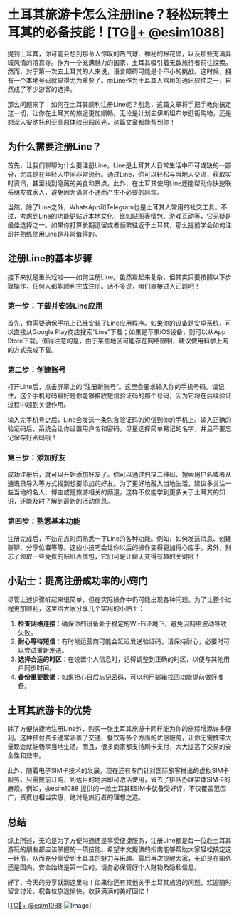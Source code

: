 # 土耳其旅游卡怎么注册line？轻松玩转土耳其的必备技能！[[TG💪+ @esim1088](https://t.me/s/esim1088)]

提到土耳其，你可能会想到那令人惊叹的热气球、神秘的棉花堡，以及那些充满异域风情的清真寺。作为一个充满魅力的国家，土耳其吸引着无数旅行者前往探索。然而，对于第一次去土耳其的人来说，语言障碍可能是个不小的挑战。这时候，拥有一个本地号码就显得尤为重要了。而Line作为土耳其人常用的通讯软件之一，自然成了不少游客的选择。

那么问题来了：如何在土耳其顺利注册Line呢？别急，这篇文章将手把手教你搞定这一切，让你在土耳其的旅途更加顺畅。无论是计划去伊斯坦布尔逛街购物，还是想深入安纳托利亚高原体验田园风光，这篇文章都能帮到你！

## 为什么需要注册Line？

首先，让我们聊聊为什么要注册Line。Line是土耳其人日常生活中不可或缺的一部分，尤其是在年轻人中间非常流行。通过Line，你可以轻松与当地人交流，获取实时资讯，甚至找到隐藏的美食和景点。此外，在土耳其使用Line还能帮助你快速联系朋友或家人，避免因为语言不通而产生不必要的麻烦。

当然，除了Line之外，WhatsApp和Telegram也是土耳其人常用的社交工具。不过，考虑到Line的功能更贴近本地文化，比如贴图表情包、游戏互动等，它无疑是最佳选择之一。如果你打算长期逗留或者频繁往返于土耳其，那么提前学会如何注册并熟练使用Line是非常值得的。

## 注册Line的基本步骤

接下来就是重头戏啦——如何注册Line。虽然看起来复杂，但其实只要按照以下步骤操作，任何人都能顺利完成注册。话不多说，咱们直接进入正题吧！

### 第一步：下载并安装Line应用

首先，你需要确保手机上已经安装了Line应用程序。如果你的设备是安卓系统，可以直接从Google Play商店搜索“Line”下载；如果是苹果iOS设备，则可以从App Store下载。值得注意的是，由于某些地区可能存在网络限制，建议使用科学上网的方式完成下载。

### 第二步：创建账号

打开Line后，点击屏幕上的“注册新账号”。这里会要求输入你的手机号码。请记住，这个手机号码最好是你能够接收短信验证码的那个号码，因为它将在后续验证过程中起到关键作用。

输入完手机号之后，Line会发送一条包含验证码的短信到你的手机上。输入正确的验证码后，系统会让你设置用户名和密码。尽量选择简单易记的名字，并且不要忘记保存好密码哦！

### 第三步：添加好友

成功注册后，就可以开始添加好友了。你可以通过扫描二维码、搜索用户名或者从通讯录导入等方式找到想要添加的好友。为了更好地融入当地生活，建议多关注一些当地的名人、博主或是旅游相关的频道，这样不仅能学到更多关于土耳其的知识，还能及时了解到最新的活动信息。

### 第四步：熟悉基本功能

注册完成后，不妨花点时间熟悉一下Line的各种功能。例如，如何发送消息、创建群聊、分享位置等等。这些小技巧会让你以后的操作变得更加得心应手。另外，别忘了领取一些免费的贴纸表情包，它们可是让聊天变得有趣的关键哦！

## 小贴士：提高注册成功率的小窍门

尽管上述步骤听起来很简单，但在实际操作中仍可能出现各种问题。为了让整个过程更加顺利，这里给大家分享几个实用的小贴士：

1. **检查网络连接**：确保你的设备处于稳定的Wi-Fi环境下，避免因网络波动导致失败。
2. **耐心等待短信**：有时候运营商可能会延迟发送验证码，请保持耐心，必要时可以尝试重新发送。
3. **选择合适的时区**：在设置个人信息时，记得调整到正确的时区，以便与其他用户同步时间。
4. **备份重要数据**：如果担心日后忘记密码，可以利用邮箱找回功能提前做好准备。

## 土耳其旅游卡的优势

除了方便快捷地注册Line外，购买一张土耳其旅游卡同样能为你的旅程增添许多便利。这种预付费卡通常涵盖了交通、餐饮等多个方面的优惠服务，让你无需携带大量现金就能畅享当地生活。而且，很多商家都支持刷卡支付，大大提高了交易的安全性和效率。

此外，随着电子SIM卡技术的发展，现在还有专门针对国际旅客推出的虚拟SIM卡服务。只需提前订购，到达目的地后即可激活使用，省去了排队办理实体SIM卡的麻烦。例如，@esim1088 提供的一款土耳其ESIM卡就备受好评，不仅覆盖范围广，资费也相当实惠，绝对是旅行者的理想之选。

## 总结

综上所述，无论是为了方便沟通还是享受便捷服务，注册Line都是每一位赴土耳其游玩的朋友都应该掌握的一项技能。希望本文提供的指南能够帮助大家轻松搞定这一环节，从而充分享受到土耳其的魅力与乐趣。最后再次提醒大家，无论是在国外还是国内，安全始终是第一位的，请务必保管好个人财物及隐私信息。

好了，今天的分享就到这里啦！如果你还有其他关于土耳其旅游的问题，欢迎随时留言讨论。祝各位旅途愉快，收获满满的美好回忆！

[[TG💪+ @esim1088](https://t.me/s/esim1088) ![Image](https://i.postimg.cc/4NQfJmqS/Snipaste-2025-05-13-00-14-12.png)]